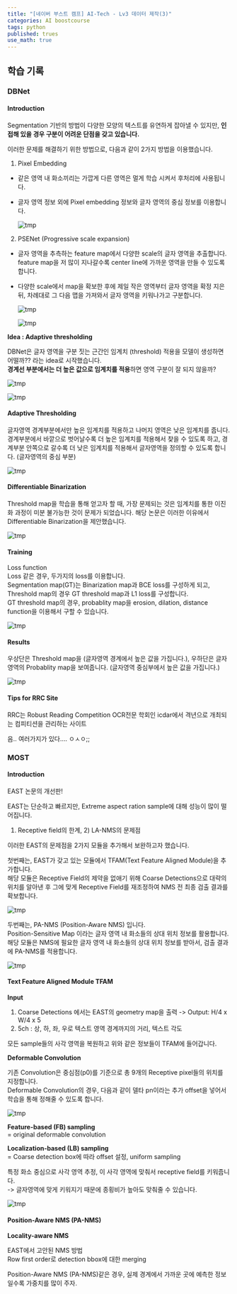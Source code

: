 ```yaml
---
title: "[네이버 부스트 캠프] AI-Tech - Lv3 데이터 제작(3)"
categories: AI boostcourse
tags: python
published: trues
use_math: true
---
```


## 학습 기록

### DBNet

#### Introduction

Segmentation 기반의 방법이 다양한 모양의 텍스트를 유연하게 잡아낼 수 있지만, **인접해 있을 경우 구분이 어려운 단점을 갖고 있습니다.**

이러한 문제를 해결하기 위한 방법으로, 다음과 같이 2가지 방법을 이용했습니다.

1. Pixel Embedding
  - 같은 영역 내 화소끼리는 가깝게 다른 영역은 멀게 학습 시켜서 후처리에 사용됩니다.
  - 글자 영역 정보 외에 Pixel embedding 정보와 글자 영역의 중심 정보를 이용합니다.

    ![tmp](/assets/images/AI-Images2/lv3_week2/img1.png)

2. PSENet (Progressive scale expansion)

  - 글자 영역을 추측하는 feature map에서 다양한 scale의 글자 영역을 추출합니다. feature map을 저 많이 지나갈수록 center line에 가까운 영역을 만들 수 있도록 합니다.
  - 다양한 scale에서 map을 확보한 후에 제일 작은 영역부터 글자 영역을 확정 지은 뒤, 차례대로 그 다음 맵을 가져와서 글자 영역을 키워나가고 구분합니다.
  
    ![tmp](/assets/images/AI-Images2/lv3_week2/img2.png)

    ![tmp](/assets/images/AI-Images2/lv3_week2/img3.png)


**Idea : Adaptive thresholding**  

DBNet은 글자 영역을 구분 짓는 근간인 임계치 (threshold) 적용을 모델이 생성하면 어떨까?? 라는 idea로 시작했습니다.  
**경계선 부분에서는 더 높은 값으로 임계치를 적용**하면 영역 구분이 잘 되지 않을까?  

  ![tmp](/assets/images/AI-Images2/lv3_week2/img4.png)

  ![tmp](/assets/images/AI-Images2/lv3_week2/img5.png)

#### Adaptive Thresholding

글자영역 경계부분에서만 높은 임계치를 적용하고 나머지 영역은 낮은 임계치를 줍니다.  
경계부분에서 바깥으로 벗어날수록 더 높은 임계치를 적용해서 찾을 수 있도록 하고, 경계부분 안쪽으로 갈수록 더 낮은 임계치를 적용해서 글자영역을 정의할 수 있도록 합니다. (글자영역의 중심 부분)  

  ![tmp](/assets/images/AI-Images2/lv3_week2/img6.png)

#### Differentiable Binarization

Threshold map을 학습을 통해 얻고자 할 때, 가장 문제되는 것은 임계치를 통한 이진화 과정이 미분 불가능한 것이 문제가 되었습니다. 해당 논문은 이러한 이유에서 Differentiable Binarization을 제안했습니다.  

  ![tmp](/assets/images/AI-Images2/lv3_week2/img7.png)

#### Training

Loss function  
Loss 같은 경우, 두가지의 loss를 이용합니다.  
Segmentation map(GT)는 Binarization map과 BCE loss를 구성하게 되고, Threshold map의 경우 GT threshold map과 L1 loss를 구성합니다.  
GT threshold map의 경우, probablity map을 erosion, dilation, distance function을 이용해서 구할 수 있습니다.

  ![tmp](/assets/images/AI-Images2/lv3_week2/img8.png)

#### Results

우상단은 Threshold map을 (글자영역 경계에서 높은 값을 가집니다.), 우하단은 글자영역의 Probablity map을 보여줍니다. (글자영역 중심부에서 높은 값을 가집니다.)

  ![tmp](/assets/images/AI-Images2/lv3_week2/img9.png)

#### Tips for RRC Site

RRC는 Robust Reading Competition OCR전문 학회인 icdar에서 격년으로 개최되는 컴피티션을 관리하는 사이트

음.. 여러가지가 있다.... ㅇㅅㅇ;;

### MOST

#### Introduction

EAST 논문의 개선판!

EAST는 단순하고 빠르지만, Extreme aspect ration sample에 대해 성능이 많이 떨어집니다.  
1) Receptive field의 한계, 2) LA-NMS의 문제점  

이러한 EAST의 문제점을 2가지 모듈을 추가해서 보완하고자 했습니다.  

첫번째는, EAST가 갖고 있는 모듈에서 TFAM(Text Feature Aligned Module)을 추가합니다.  
해당 모듈은 Receptive Field의 제약을 없애기 위해 Coarse Detections으로 대략의 위치를 알아낸 후 그에 맞게 Receptive Field를 재조정하여 NMS 전 최종 검출 결과를 확보합니다.  

  ![tmp](/assets/images/AI-Images2/lv3_week2/img10.png)

두번째는, PA-NMS (Position-Aware NMS) 입니다.  
Position-Sensitive Map 이라는 글자 영역 내 화소들의 상대 위치 정보를 활용합니다.  
해당 모듈은 NMS에 필요한 글자 영역 내 화소들의 상대 위치 정보를 받아서, 검출 결과에 PA-NMS를 적용합니다.  

  ![tmp](/assets/images/AI-Images2/lv3_week2/img11.png)

#### Text Feature Aligned Module TFAM

**Input**  

1. Coarse Detections 에서는 EAST의 geometry map을 출력 -> Output: H/4 x W/4 x 5
2. 5ch : 상, 하, 좌, 우로 텍스트 영역 경계까지의 거리, 텍스트 각도

모든 sample들의 사각 영역을 복원하고 위와 같은 정보들이 TFAM에 들어갑니다.  

**Deformable Convolution**

기존 Convolution은 중심점(p0)를 기준으로 총 9개의 Receptive pixel들의 위치를 지정합니다.  
Deformable Convolution의 경우, 다음과 같이 델타 pn이라는 추가 offset을 넣어서 학습을 통해 정해줄 수 있도록 합니다.  

  ![tmp](/assets/images/AI-Images2/lv3_week2/img12.png)

**Feature-based (FB) sampling**  
= original deformable convolution  

**Localization-based (LB) sampling**  
= Coarse detection box에 따라 offset 설정, uniform sampling  

특정 화소 중심으로 사각 영역 추정, 이 사각 영역에 맞춰서 receptive field를 키워줍니다.  
-> 글자영역에 맞게 키워지기 때문에 종횡비가 높아도 맞춰줄 수 있습니다.  

  ![tmp](/assets/images/AI-Images2/lv3_week2/img13.png)

#### Position-Aware NMS (PA-NMS)

**Locality-aware NMS**  

EAST에서 고안된 NMS 방법  
Row first order로 detection bbox에 대한 merging  

Position-Aware NMS (PA-NMS)같은 경우, 실제 경계에서 가까운 곳에 예측한 정보일수록 가중치를 많이 주자.